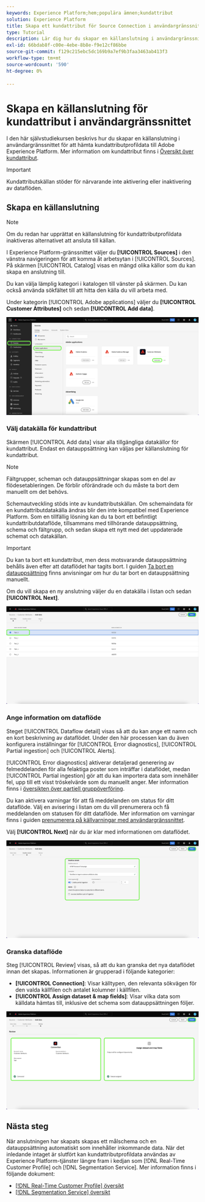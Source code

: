 ```yaml
---
keywords: Experience Platform;hem;populära ämnen;kundattribut
solution: Experience Platform
title: Skapa ett kundattribut för Source Connection i användargränssnittet
type: Tutorial
description: Lär dig hur du skapar en källanslutning i användargränssnittet för att överföra kundattributprofildata till Adobe Experience Platform.
exl-id: 66bdab8f-c00e-4ebe-8b8e-f9e12cf86bbe
source-git-commit: f129c215ebc5dc169b9a7ef9b3faa3463ab413f3
workflow-type: tm+mt
source-wordcount: '590'
ht-degree: 0%

---
```


# Skapa en källanslutning för kundattribut i användargränssnittet

I den här självstudiekursen beskrivs hur du skapar en källanslutning i användargränssnittet för att hämta kundattributprofildata till Adobe Experience Platform. Mer information om kundattribut finns i [Översikt över kundattribut](https://experienceleague.adobe.com/docs/core-services/interface/customer-attributes/attributes.html).

>[!IMPORTANT]
>
>Kundattributskällan stöder för närvarande inte aktivering eller inaktivering av dataflöden.

## Skapa en källanslutning

>[!NOTE]
>
>Om du redan har upprättat en källanslutning för kundattributprofildata inaktiveras alternativet att ansluta till källan.

I Experience Platform-gränssnittet väljer du **[!UICONTROL Sources]** i den vänstra navigeringen för att komma åt arbetsytan i [!UICONTROL Sources]. På skärmen [!UICONTROL Catalog] visas en mängd olika källor som du kan skapa en anslutning till.

Du kan välja lämplig kategori i katalogen till vänster på skärmen. Du kan också använda sökfältet till att hitta den källa du vill arbeta med.

Under kategorin [!UICONTROL Adobe applications] väljer du **[!UICONTROL Customer Attributes]** och sedan **[!UICONTROL Add data]**.

![katalog](../../../../images/tutorials/create/customer-attributes/catalog.png)

### Välj datakälla för kundattribut

Skärmen [!UICONTROL Add data] visar alla tillgängliga datakällor för kundattribut. Endast en datauppsättning kan väljas per källanslutning för kundattribut.

>[!NOTE]
>
>Fältgrupper, scheman och datauppsättningar skapas som en del av flödesetableringen. De förblir oförändrade och du måste ta bort dem manuellt om det behövs.

Schemautveckling stöds inte av kundattributskällan. Om schemaindata för en kundattributdatakälla ändras blir den inte kompatibel med Experience Platform. Som en tillfällig lösning kan du ta bort ett befintligt kundattributdataflöde, tillsammans med tillhörande datauppsättning, schema och fältgrupp, och sedan skapa ett nytt med det uppdaterade schemat och datakällan.

>[!IMPORTANT]
>
>Du kan ta bort ett kundattribut, men dess motsvarande datauppsättning behålls även efter att dataflödet har tagits bort. I guiden [Ta bort en datauppsättning](../../../../../catalog/datasets/user-guide.md) finns anvisningar om hur du tar bort en datauppsättning manuellt.

Om du vill skapa en ny anslutning väljer du en datakälla i listan och sedan **[!UICONTROL Next]**.

![add-data](../../../../images/tutorials/create/customer-attributes/add-data.png)

### Ange information om dataflöde

Steget [!UICONTROL Dataflow detail] visas så att du kan ange ett namn och en kort beskrivning av dataflödet. Under den här processen kan du även konfigurera inställningar för [!UICONTROL Error diagnostics], [!UICONTROL Partial ingestion] och [!UICONTROL Alerts].

[!UICONTROL Error diagnostics] aktiverar detaljerad generering av felmeddelanden för alla felaktiga poster som inträffar i dataflödet, medan [!UICONTROL Partial ingestion] gör att du kan importera data som innehåller fel, upp till ett visst tröskelvärde som du manuellt anger. Mer information finns i [översikten över partiell gruppöverföring](../../../../../ingestion/batch-ingestion/partial.md).

Du kan aktivera varningar för att få meddelanden om status för ditt dataflöde. Välj en avisering i listan om du vill prenumerera och få meddelanden om statusen för ditt dataflöde. Mer information om varningar finns i guiden [prenumerera på källvarningar med användargränssnittet](../../alerts.md).

Välj **[!UICONTROL Next]** när du är klar med informationen om dataflödet.

![dataflödesdetalj](../../../../images/tutorials/create/customer-attributes/dataflow-detail.png)

### Granska dataflöde

Steg [!UICONTROL Review] visas, så att du kan granska det nya dataflödet innan det skapas. Informationen är grupperad i följande kategorier:

* **[!UICONTROL Connection]**: Visar källtypen, den relevanta sökvägen för den valda källfilen och antalet kolumner i källfilen.
* **[!UICONTROL Assign dataset & map fields]**: Visar vilka data som källdata hämtas till, inklusive det schema som datauppsättningen följer.

![granskning](../../../../images/tutorials/create/customer-attributes/review.png)

## Nästa steg

När anslutningen har skapats skapas ett målschema och en datauppsättning automatiskt som innehåller inkommande data. När det inledande intaget är slutfört kan kundattributprofildata användas av Experience Platform-tjänster längre fram i kedjan som [!DNL Real-Time Customer Profile] och [!DNL Segmentation Service]. Mer information finns i följande dokument:

* [[!DNL Real-Time Customer Profile] översikt](../../../../../profile/home.md)
* [[!DNL Segmentation Service] översikt](../../../../../segmentation/home.md)
